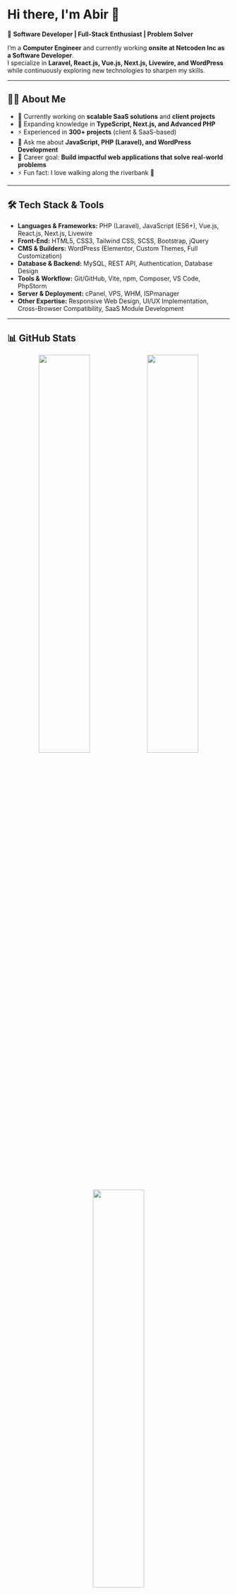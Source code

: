 # Hi there, I'm Abir 👋  

🚀 **Software Developer | Full-Stack Enthusiast | Problem Solver**  

I’m a **Computer Engineer** and currently working **onsite at Netcoden Inc as a Software Developer**.  
I specialize in **Laravel, React.js, Vue.js, Next.js, Livewire, and WordPress** while continuously exploring new technologies to sharpen my skills.  

---

## 👨‍💻 About Me  

- 🔭 Currently working on **scalable SaaS solutions** and **client projects**  
- 🌱 Expanding knowledge in **TypeScript, Next.js, and Advanced PHP**  
- ⚡ Experienced in **300+ projects** (client & SaaS-based)  
- 💬 Ask me about **JavaScript, PHP (Laravel), and WordPress Development**  
- 🎯 Career goal: **Build impactful web applications that solve real-world problems**  
- ⚡ Fun fact: I love walking along the riverbank 🌊  

---

## 🛠️ Tech Stack & Tools  

- **Languages & Frameworks:** PHP (Laravel), JavaScript (ES6+), Vue.js, React.js, Next.js, Livewire  
- **Front-End:** HTML5, CSS3, Tailwind CSS, SCSS, Bootstrap, jQuery  
- **CMS & Builders:** WordPress (Elementor, Custom Themes, Full Customization)  
- **Database & Backend:** MySQL, REST API, Authentication, Database Design  
- **Tools & Workflow:** Git/GitHub, Vite, npm, Composer, VS Code, PhpStorm  
- **Server & Deployment:** cPanel, VPS, WHM, ISPmanager  
- **Other Expertise:** Responsive Web Design, UI/UX Implementation, Cross-Browser Compatibility, SaaS Module Development  

---

## 📊 GitHub Stats  

<p align="center">
  <img width="48%" src="https://github-readme-stats.vercel.app/api?username=Abir-Hasan-GUB&show_icons=true&theme=radical" />
  <img width="48%" src="https://github-readme-streak-stats.herokuapp.com/?user=Abir-Hasan-GUB&theme=radical" />
</p>  

<p align="center">
  <img width="48%" src="https://github-readme-stats.vercel.app/api/top-langs/?username=Abir-Hasan-GUB&layout=compact&theme=radical" />
</p>  

---

## 🏆 Achievements & Trophies  

<p align="center">
  <img src="https://github-profile-trophy.vercel.app/?username=Abir-Hasan-GUB&theme=radical&no-frame=true&row=1&column=6" />
</p>  

---

## 📈 Contribution Graph  

<p align="center">
  <img src="https://github-readme-activity-graph.vercel.app/graph?username=Abir-Hasan-GUB&theme=react-dark&hide_border=true" />
</p>  

---

## 🌍 Visitor Count  

<p align="center">
  <img src="https://komarev.com/ghpvc/?username=Abir-Hasan-GUB&label=Profile%20Views&color=blue&style=flat" alt="visitor badge"/>
</p>  

---

## 🌐 Connect with Me  

[![LinkedIn](https://img.shields.io/badge/LinkedIn-Connect-blue?style=flat&logo=linkedin)](https://www.linkedin.com/in/abir2247/)  
[![Instagram](https://img.shields.io/badge/Instagram-Follow-pink?style=flat&logo=instagram)](https://www.instagram.com/abir_hasan_47/)  
[![Facebook](https://img.shields.io/badge/Facebook-Follow-blue?style=flat&logo=facebook)](https://web.facebook.com/abir.green.cse/)  
[![Portfolio](https://img.shields.io/badge/Portfolio-Visit-darkgreen?style=flat&logo=google-chrome)](https://www.devabir.xyz/)  

---

✨ _“Code is like humor. When you have to explain it, it’s bad.”_  
